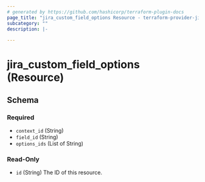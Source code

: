 ```yaml
---
# generated by https://github.com/hashicorp/terraform-plugin-docs
page_title: "jira_custom_field_options Resource - terraform-provider-jira"
subcategory: ""
description: |-
  
---
```


# jira_custom_field_options (Resource)





<!-- schema generated by tfplugindocs -->
## Schema

### Required

- `context_id` (String)
- `field_id` (String)
- `options_ids` (List of String)

### Read-Only

- `id` (String) The ID of this resource.


